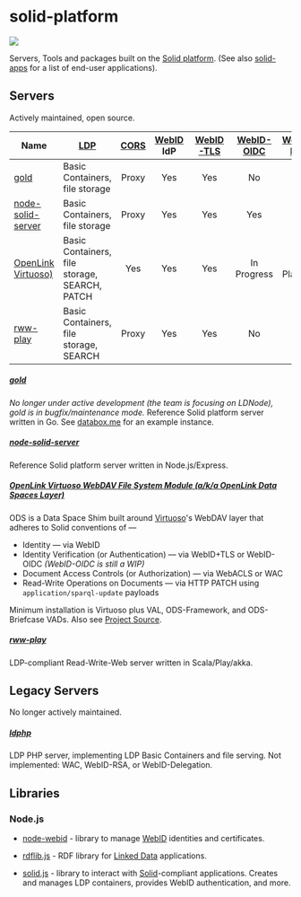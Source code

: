 # solid-platform
[![](https://img.shields.io/badge/project-Solid-7C4DFF.svg?style=flat-square)](https://github.com/solid/solid)

Servers, Tools and packages built on the
[Solid platform](https://github.com/solid/solid-spec).
(See also [solid-apps](https://github.com/solid/solid-apps) for a list of
end-user applications).

## Servers
Actively maintained, open source.

Name | [LDP](https://www.w3.org/TR/ldp/) | [CORS](https://github.com/solid/solid-spec/blob/master/recommendations-server.md) | [WebID](https://github.com/solid/solid-spec/blob/master/solid-webid-profiles.md) IdP | [WebID-TLS](https://github.com/solid/solid-spec/blob/master/authn-webid-tls.md) | [WebID-OIDC](https://github.com/solid/webid-oidc-spec) | [WebID-RSA](https://github.com/solid/solid/blob/master/proposals/auth-webid-rsa.md) | WebID-Delegation | [WAC](https://github.com/solid/web-access-control-spec) | [WSS](https://github.com/solid/solid-spec/blob/master/api-websockets.md) |
-----|-----|:----:|:--------------:|:---------:|:----------:|:---------:|:----------------:|:---:|:---:|
[gold](https://github.com/linkeddata/gold)|Basic Containers, file storage|Proxy|Yes|Yes|No|Yes|Yes|Yes|Yes|
[node-solid-server](https://github.com/solid/node-solid-server/)|Basic Containers, file storage|Proxy|Yes|Yes|Yes|No|In Progress|Yes|Yes|
[OpenLink Virtuoso)](https://github.com/openlink/virtuoso-opensource/tree/develop/7/)|Basic Containers, file storage, SEARCH, PATCH|Yes|Yes|Yes|In Progress|Not Planned|Yes|Yes|Yes|
[rww-play](https://github.com/read-write-web/rww-play)|Basic Containers, file storage, SEARCH|Proxy|  Yes  |  Yes  |  No  |  No  |  N/A  |  Yes  |  ?  |

##### [gold](https://github.com/linkeddata/gold)
*No longer under active development (the team is focusing on LDNode),
gold is in bugfix/maintenance mode.*
Reference Solid platform server written in Go.
See [databox.me](https://databox.me/) for an example instance.

##### [node-solid-server](https://github.com/solid/node-solid-server/)
Reference Solid platform server written in Node.js/Express.

##### [OpenLink Virtuoso WebDAV File System Module (a/k/a OpenLink Data Spaces Layer)](http://ods.openlinksw.com/owiki/wiki/ODS)
ODS is a Data Space Shim built around [Virtuoso](https://virtuoso.openlinksw.com/)'s WebDAV layer that adheres to Solid conventions of —
* Identity — via WebID
* Identity Verification (or Authentication) — via WebID+TLS or WebID-OIDC _(WebID-OIDC is still a WIP)_
* Document Access Controls (or Authorization) — via WebACLS or WAC
* Read-Write Operations on Documents — via HTTP PATCH using `application/sparql-update` payloads

Minimum installation is Virtuoso plus VAL, ODS-Framework, and ODS-Briefcase VADs.  Also see [Project Source](https://github.com/openlink/virtuoso-opensource/tree/develop/7/appsrc).

##### [rww-play](https://github.com/read-write-web/rww-play)
LDP-compliant Read-Write-Web server written in Scala/Play/akka.


## Legacy Servers
No longer actively maintained.

##### [ldphp](https://github.com/linkeddata/ldphp)
LDP PHP server, implementing LDP Basic Containers and file serving.
Not implemented: WAC, WebID-RSA, or WebID-Delegation.

## Libraries

### Node.js
* [node-webid](https://github.com/linkeddata/node-webid/) - library to manage
    [WebID](http://www.w3.org/2005/Incubator/webid/spec/identity/) identities
    and certificates.

* [rdflib.js](https://github.com/linkeddata/rdflib.js/) - RDF library for
    [Linked Data](http://www.w3.org/DesignIssues/LinkedData.html) applications.

* [solid.js](https://github.com/solid/solid.js) - library to interact with
    [Solid](https://github.com/solid/solid-spec)-compliant applications.
    Creates and manages LDP containers, provides WebID authentication, and more.
